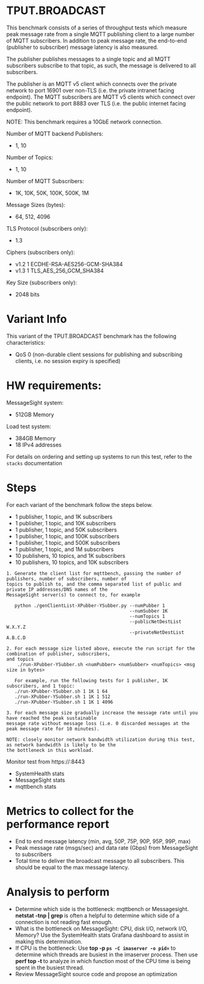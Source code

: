 # TPUT.BROADCAST

 This benchmark consists of a series of throughput tests which measure peak message rate
 from a single MQTT publishing client to a large number of MQTT subscribers. In addition to 
 peak message rate, the end-to-end (publisher to subscriber) message latency is also measured.
 
 The publisher publishes messages to a single topic and all MQTT subscribers subscribe to that
 topic, as such, the message is delivered to all subscribers.
 
 The publisher is an MQTT v5 client which connects over the private network to port 16901 over 
 non-TLS (i.e. the private intranet facing endpoint). The MQTT subscribers are MQTT v5 clients 
 which connect over the public network to port 8883 over TLS (i.e. the public internet facing 
 endpoint). 
 
 NOTE: This benchmark requires a 10GbE network connection.
 
 Number of MQTT backend Publishers:
 * 1, 10
 
 Number of Topics:
 * 1, 10
 
 Number of MQTT Subscribers:
 * 1K, 10K, 50K, 100K, 500K, 1M

 Message Sizes (bytes):
 * 64, 512, 4096

 TLS Protocol (subscribers only):
 * 1.3

 Ciphers (subscribers only):
 * v1.2 1 ECDHE-RSA-AES256-GCM-SHA384
 * v1.3 1 TLS_AES_256_GCM_SHA384
 
 Key Size (subscribers only):
 * 2048 bits
 
# Variant Info
 This variant of the TPUT.BROADCAST benchmark has the following characteristics:
 * QoS 0 (non-durable client sessions for publishing and subscribing clients, i.e. no session expiry is specified)

# HW requirements:
MessageSight system:  
  * 512GB Memory

Load test system:   
  * 384GB Memory
  * 18 IPv4 addresses
                             
For details on ordering and setting up systems to run this test, refer to the `stacks` documentation
                                                        
# Steps
For each variant of the benchmark follow the steps below.
* 1 publisher, 1 topic, and 1K subscribers
* 1 publisher, 1 topic, and 10K subscribers
* 1 publisher, 1 topic, and 50K subscribers
* 1 publisher, 1 topic, and 100K subscribers
* 1 publisher, 1 topic, and 500K subscribers
* 1 publisher, 1 topic, and 1M subscribers
* 10 publishers, 10 topics, and 1K subscribers
* 10 publishers, 10 topics, and 10K subscribers

```
1. Generate the client list for mqttbench, passing the number of publishers, number of subscribers, number of
topics to publish to, and the comma separated list of public and private IP addresses/DNS names of the
MessageSight server(s) to connect to, for example
   
   python ./genClientList-XPubber-YSubber.py --numPubber 1
                                             --numSubber 1K
                                             --numTopics 1
                                             --publicNetDestList W.X.Y.Z 
                                             --privateNetDestList A.B.C.D

2. For each message size listed above, execute the run script for the combination of publisher, subscribers, 
and topics  
	./run-XPubber-YSubber.sh <numPubber> <numSubber> <numTopics> <msg size in bytes>

   For example, run the following tests for 1 publisher, 1K subscribers, and 1 topic:
   ./run-XPubber-YSubber.sh 1 1K 1 64
   ./run-XPubber-YSubber.sh 1 1K 1 512
   ./run-XPubber-YSubber.sh 1 1K 1 4096

3. For each message size gradually increase the message rate until you have reached the peak sustainable 
message rate without message loss (i.e. 0 discarded messages at the peak message rate for 10 minutes).
   
NOTE: closely monitor network bandwidth utilization during this test, as network bandwidth is likely to be the
the bottleneck in this workload.
```

Monitor test from https://<hostname of Graphite relay>:8443
  - SystemHealth stats
  - MessageSight stats
  - mqttbench stats

# Metrics to collect for the performance report
- End to end message latency (min, avg, 50P, 75P, 90P, 95P, 99P, max)
- Peak message rate (msgs/sec) and data rate (Gbps) from MessageSight to subscribers
- Total time to deliver the broadcast message to all subscribers.  This should be equal to the max message latency.

# Analysis to perform
- Determine which side is the bottleneck: mqttbench or Messagesight. **netstat -tnp | grep <port number>** is often a helpful to
  determine which side of a connection is not reading fast enough.
- What is the bottleneck on MessageSight: CPU, disk I/O, network I/O, Memory? Use the SystemHealth stats Grafana dashboard to assist in
  making this determination.  
- If CPU is the bottleneck: Use **top -p `ps -C imaserver -o pid=`** to determine which threads are busiest in the imaserver process.
  Then use **perf top -t <tid>** to analyze in which function most of the CPU time is being spent in the busiest thread.
- Review MessageSight source code and propose an optimization
